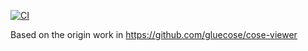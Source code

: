 [![CI](https://github.com/OR13/v.gluecose.org/actions/workflows/ci.yml/badge.svg)](https://github.com/OR13/v.gluecose.org/actions/workflows/ci.yml)

Based on the origin work in https://github.com/gluecose/cose-viewer